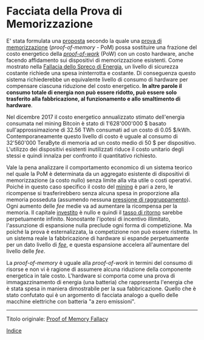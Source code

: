 # Facciata della Prova di Memorizzazione



E' stata formulata una [proposta](https://eprint.iacr.org/2017/893.pdf) secondo la quale una [prova di memorizzazione](ch101-glossary.md#prova-di-memorizzazione-proof-of-memory) (_proof-of-memory_ - PoM) possa sostituire una frazione del costo energetico della [_proof-of-work_](ch101-glossary.md#prova-di-lavoro-proof-of-work) (PoW) con un costo hardware, anche facendo affidamento sui dispositivi di memorizzazione esistenti. Come mostrato nella [Fallacia dello Spreco di Energia](ch053-energy-waste-fallacy.md), un livello di sicurezza costante richiede una spesa ininterrotta e costante. Di conseguenza questo sistema richiederebbe un equivalente livello di consumo di hardware per compensare ciascuna riduzione del costo energetico. **In altre parole il consumo totale di energia non può essere ridotto, può essere solo trasferito alla fabbricazione, al funzionamento e allo smaltimento di hardware**.

Nel dicembre 2017 il costo energetico annualizzato stimato dell'energia consumata nel mining Bitcoin è stato di 1'628'000'000 $ basato sull'approssimazione di 32.56 TWh consumati ad un costo di 0.05 $/kWh. Contemporaneamente questo livello di costo è uguale al consumo di 32'560'000 TeraByte di memoria ad un costo medio di 50 $ per dispositivo. L'utilizzo dei dispositivi esistenti inutilizzati riduce il costo unitario degli stessi e quindi innalza per confronto il quantitativo richiesto. 

Vale la pena analizzare il comportamento economico di un sistema teorico nel quale la PoM è determinata da un aggregato esistente di dispositivi di memorizzazione (a costo nullo) senza limite alla vita utile o costi operativi. Poiché in questo caso specifico il costo del [mining](ch101-glossary.md#centro-di-mining-mine) è pari a zero, le ricompense si trasferirebbero senza alcuna spesa in proporzione alla memoria posseduta (assumendo nessuna [pressione di raggruppamento](ch039-pooling-pressure-risk.md)). Ogni aumento delle _fee_ medie va ad aumentare la ricompensa per la memoria. Il capitale [investito](ch101-glossary.md#dare-in-prestito---investire) è nullo e quindi il [tasso di ritorno](ch101-glossary.md#interesse) sarebbe perpetuamente infinito. Nonostante l'ipotesi di incentivo illimitato, l'assunzione di espansione nulla preclude ogni forma di competizione. Ma poiché la prova è esternalizzata, la competizione non può essere ristretta. In un sistema reale la fabbricazione di hardware si espande perpetuamente per un dato livello di [_fee_](ch101-glossary.md#commissione-di-transazione-fee), e questa espansione accelera all'aumentare del livello delle _fee_.

La _proof-of-memory_ è uguale alla _proof-of-work_ in termini del consumo di risorse e non vi è ragione di assumere alcuna riduzione della componente energetica in tale costo. L'hardware si comporta come una prova di immagazzinamento di energia (una batteria) che rappresenta l'energia che è stata spesa in maniera dimostrabile per la sua fabbricazione. Quello che è stato confutato qui è un argomento di facciata analogo a quello delle macchine elettriche con batteria "a zero emissioni".

---

Titolo originale: [Proof of Memory Fallacy](https://github.com/libbitcoin/libbitcoin-system/wiki/Proof-of-Memory-Fallacy)

[Indice](/README.md)

